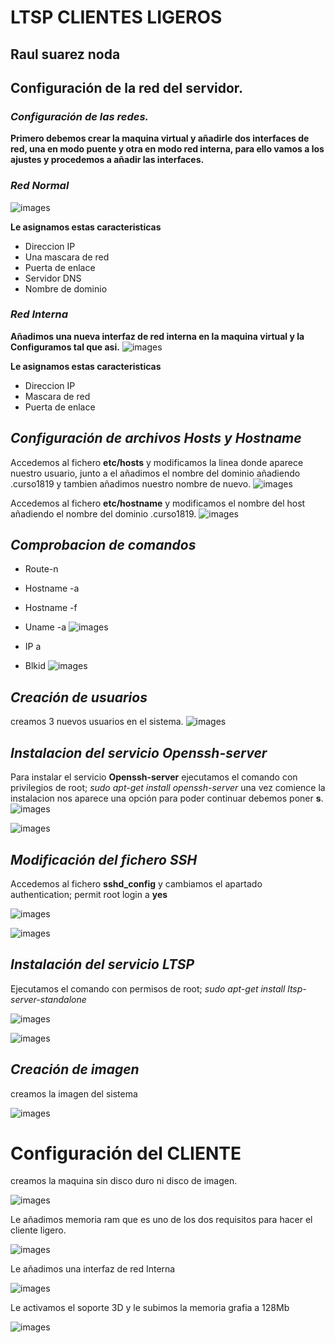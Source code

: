 # LTSP CLIENTES LIGEROS

## Raul suarez noda

## Configuración de la red del servidor.

### *Configuración de las redes.*
**Primero debemos crear la maquina virtual y añadirle dos interfaces de red, una en modo puente y otra en modo red interna, para ello vamos a los ajustes y procedemos a añadir las interfaces.**
### *Red Normal*
![images](images/1.PNG)

**Le asignamos estas caracteristicas**
* Direccion IP
* Una mascara de red
* Puerta de enlace
* Servidor DNS
* Nombre de dominio

### *Red Interna*

**Añadimos una nueva interfaz de red interna en la maquina virtual y la Configuramos tal que asi.**
![images](images/2.PNG)

**Le asignamos estas caracteristicas**
* Direccion IP
* Mascara de red
* Puerta de enlace

## *Configuración de archivos Hosts y Hostname*

Accedemos al fichero **etc/hosts** y modificamos la linea donde aparece nuestro usuario, junto a el añadimos el nombre del dominio añadiendo .curso1819 y tambien añadimos nuestro nombre de nuevo.
![images](images/3.PNG)

Accedemos al fichero **etc/hostname** y modificamos el nombre del host añadiendo el nombre del dominio .curso1819.
![images](images/4.PNG)

## *Comprobacion de comandos*
* Route-n
* Hostname -a
* Hostname -f
* Uname -a
![images](images/5.PNG)

* IP a
* Blkid
![images](images/6.PNG)

## *Creación de usuarios*

creamos 3 nuevos usuarios en el sistema.
![images](images/7.PNG)

## *Instalacion del servicio Openssh-server*

Para instalar el servicio **Openssh-server** ejecutamos el comando con privilegios de root; *sudo  apt-get install openssh-server*
una vez comience la instalacion nos aparece una opción para poder continuar debemos poner **s**.
![images](images/8.PNG)

![images](images/9.PNG)

## *Modificación del fichero SSH*
Accedemos al fichero **sshd_config** y cambiamos el apartado authentication; permit root login a **yes**

![images](images/10.PNG)

![images](images/11.PNG)


## *Instalación del servicio LTSP*
Ejecutamos el comando con permisos de root; *sudo apt-get install ltsp-server-standalone*

![images](images/12.PNG)

![images](images/13.PNG)
## *Creación de imagen*
creamos la imagen del sistema

![images](images/14.PNG)

# **Configuración del CLIENTE**

creamos la maquina sin disco duro  ni disco de imagen.

![images](images/c1.PNG)

Le añadimos memoria ram que es uno de los dos requisitos para hacer el cliente ligero.

![images](images/c2.PNG)

Le añadimos una interfaz de red Interna

![images](images/c3.PNG)

Le activamos el soporte 3D y le subimos la memoria grafia a 128Mb

![images](images/c4.PNG)
